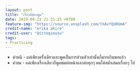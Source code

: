 ```yaml
---
layout: post
title: "เรื่องที่ต้องพูด"
date: 2019-04-21 21:15:15 +0700
feature-img: "https://source.unsplash.com/tXAvfQU0UmA"
credit-name: "erika akire"
credit-user: "@itteqimasu"
tags:
- Practicing
---
```

- ตำหนิ - แค่เพียงครั้งเดียวและพูดเป็นการส่วนตัวเท่านั้นก็มากเกินพอแล้ว
- คำชม - แค่เพียงเรื่องเดียวก็พูดชมต่อหน้าและต่อทุกๆ คนได้สม่ำเสมอเรื่อยๆ ไป
